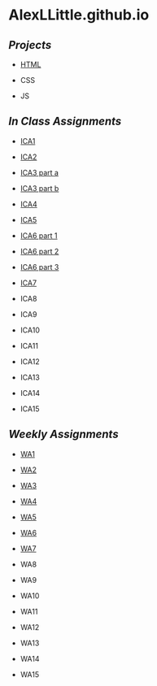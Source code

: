 # AlexLLittle.github.io
 
## ***Projects***

- [HTML](https://alexllittle.github.io/html-midterm/page5.html)
* CSS
+ JS

## ***In Class Assignments***

- [ICA1](https://docs.google.com/document/d/1JDSEwtEvC0Of6RxEOlvZQrHjNrTnNo5DohYlHaWtuCg/edit)
* [ICA2](https://docs.google.com/document/d/1yCxQrP3VeUR6NwKcRzrraKp-uCtOgLxP9woE0hUMtiI/edit?usp=sharing)
+ [ICA3 part a](https://alexllittle.github.io/ica/ica3a.html)
* [ICA3 part b](https://alexllittle.github.io/ica3-part2/assets/index.html)
- [ICA4](https://alexllittle.github.io/ica/ica4.html)
* [ICA5](https://alexllittle.github.io/ica/ica5/ica5.html)
+ [ICA6 part 1](https://alexllittle.github.io/ica/ica6/ica6-part1.html)
- [ICA6 part 2](https://alexllittle.github.io/ica/ica6/ica6-part2.html)
+ [ICA6 part 3](https://alexllittle.github.io/ica/ica6/ica6-part3.html)
- [ICA7](https://alexllittle.github.io/ica/ica7/ica7.html)
* ICA8
+ ICA9
- ICA10
* ICA11
+ ICA12
- ICA13
* ICA14
+ ICA15

## ***Weekly Assignments***

- [WA1](https://alexllittle.github.io/wa/wa1.html)
* [WA2](https://alexllittle.github.io/wa/wa2.html)
+ [WA3](https://alexllittle.github.io/wa/wa3.html)
- [WA4](https://alexllittle.github.io/wa/wa4.html)
* [WA5](https://alexllittle.github.io/wa/wa5.html)
+ [WA6](https://alexllittle.github.io/wa/wa6/index.html)
- [WA7](https://alexllittle.github.io/wa/wa7/week7.html)
* WA8
+ WA9
- WA10
* WA11
+ WA12
- WA13
* WA14
+ WA15